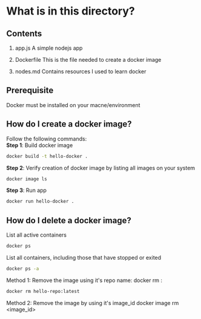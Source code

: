 # What is in this directory?

## Contents
1. app.js
A simple nodejs app

2. Dockerfile
This is the file needed to create a docker image

3. nodes.md
Contains resources I used to learn docker

## Prerequisite
Docker must be installed on your macne/environment

## How do I create a docker image?
Follow the following commands:<br>
**Step 1**: Build docker image
```sh
docker build -t hello-docker .
```
**Step 2**: Verify creation of docker image by listing all images on your system
```sh
docker image ls
```
**Step 3**: Run app
```sh
docker run hello-docker .
```

## How do I delete a docker image?
List all active containers
```sh
docker ps
```
List all containers, including those that have stopped or exited
```sh
docker ps -a
```
Method 1:
Remove the image using it's repo name: docker rm <reponame>:<tag>
```sh
docker rm hello-repo:latest 
```
Method 2: 
Remove the image by using it's image_id
docker image rm <image_id>